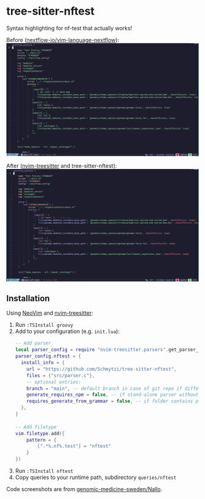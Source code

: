 # tree-sitter-nftest
Syntax highlighting for nf-test that actually works!

Before ([nextflow-io/vim-language-nextflow](https://github.com/nextflow-io/vim-language-nextflow)):
![before](docs/img/before.png) 

After ([nvim-treesitter](https://github.com/nvim-treesitter/nvim-treesitter) and tree-sitter-nftest):
![after](docs/img/after.png)

## Installation
Using [NeoVim](https://neovim.io) and [nvim-treesitter](https://github.com/nvim-treesitter/nvim-treesitter):

1. Run `:TSInstall groovy`
2. Add to your configuration (e.g. `init.lua`):
   ```lua
   -- Add parser
   local parser_config = require "nvim-treesitter.parsers".get_parser_configs()
   parser_config.nftest = {
     install_info = {
       url = "https://github.com/Schmytzi/tree-sitter-nftest",
       files = {"src/parser.c"}, 
       -- optional entries:
       branch = "main", -- default branch in case of git repo if different from master
       generate_requires_npm = false, -- if stand-alone parser without npm dependencies
       requires_generate_from_grammar = false, -- if folder contains pre-generated src/parser.c
     },
   }

   -- Add filetype
   vim.filetype.add({
       pattern = {
           [".*%.nf%.test"] = "nftest"
       }
   })
   ```
3. Run `:TSInstall nftest`
4. Copy queries to your runtime path, subdirectory `queries/nftest`

Code screenshots are from [genomic-medicine-sweden/Nallo](https://github.com/genomic-medicine-sweden/nallo).
